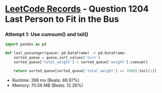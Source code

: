 # [LeetCode Records](../../README.md) - Question 1204 Last Person to Fit in the Bus

### Attempt 1: Use cumsum() and tail()
```py
import pandas as pd

def last_passenger(queue: pd.DataFrame) -> pd.DataFrame:
    sorted_queue = queue.sort_values('turn')
    sorted_queue['total_weight'] = sorted_queue['weight'].cumsum()

    return sorted_queue[sorted_queue['total_weight'] <= 1000].tail(1)[['person_name']]
```
- Runtime: 398 ms (Beats: 86.97%)
- Memory: 70.56 MB (Beats: 12.26%)

<br>
